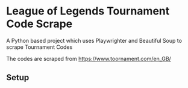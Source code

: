 # League of Legends Tournament Code Scrape

A Python based project which uses Playwrighter and Beautiful Soup to scrape Tournament Codes

The codes are scraped from https://www.toornament.com/en_GB/

## Setup





